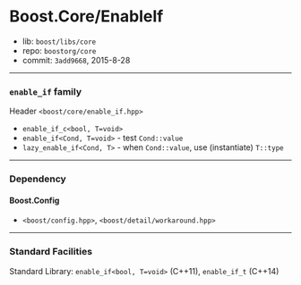 # Boost.Core/EnableIf

* lib: `boost/libs/core`
* repo: `boostorg/core`
* commit: `3add9668`, 2015-8-28

------
### `enable_if` family

Header `<boost/core/enable_if.hpp>`

* `enable_if_c<bool, T=void>`
* `enable_if<Cond, T=void>` - test `Cond::value`
* `lazy_enable_if<Cond, T>` - when `Cond::value`, use (instantiate) `T::type`

------
### Dependency

#### Boost.Config

* `<boost/config.hpp>`, `<boost/detail/workaround.hpp>`

------
### Standard Facilities

Standard Library: `enable_if<bool, T=void>` (C++11), `enable_if_t` (C++14)
